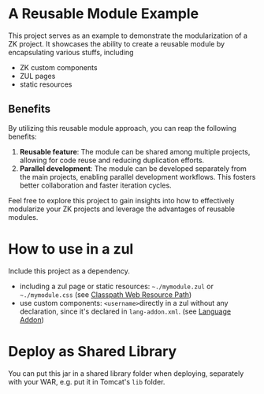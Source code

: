 # A Reusable Module Example

This project serves as an example to demonstrate the modularization of a ZK project. It showcases the ability to create a reusable module by encapsulating various stuffs, including 
* ZK custom components
* ZUL pages
* static resources

## Benefits

By utilizing this reusable module approach, you can reap the following benefits:

1. **Reusable feature**: The module can be shared among multiple projects, allowing for code reuse and reducing duplication efforts.
2. **Parallel development**: The module can be developed separately from the main projects, enabling parallel development workflows. This fosters better collaboration and faster iteration cycles.

Feel free to explore this project to gain insights into how to effectively modularize your ZK projects and leverage the advantages of reusable modules.

# How to use in a zul
Include this project as a dependency.
* including a zul page or static resources:
`~./mymodule.zul` or `~./mymodule.css` (see [Classpath Web Resource Path](https://www.zkoss.org/wiki/ZK_Developer%27s_Reference/UI_Composing/ZUML/Include_a_Page#Classpath_Web_Resource_Path))
* use custom components: `<username>`directly in a zul without any declaration, since it's declared in `lang-addon.xml`. (see [Language Addon](https://www.zkoss.org/wiki/ZK_Client-side_Reference/Language_Definition#Language_Addon))


# Deploy as Shared Library
You can put this jar in a shared library folder when deploying, separately with your WAR, e.g. put it in Tomcat's `lib` folder.